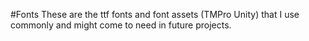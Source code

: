 #Fonts
These are the ttf fonts and font assets (TMPro Unity) that I use commonly and might come to need in future projects.
